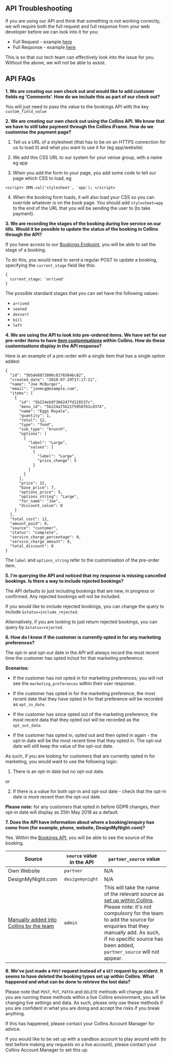 ## API Troubleshooting
If you are using our API and think that something is not working correctly, we will require both the full request and full response from your web developer before we can look into it for you:  

* Full Request - example [here](https://docs.google.com/document/d/1CE9oWIntJthRidSuExSKQlD7hpG_uaGeAwKCmRLnPhc/edit?usp=sharing)
* Full Response - example [here](https://docs.google.com/document/d/1amCSjbn-JLEeoyFhkZh0qDutTlIbFAS3PEsUp72AssA/edit?usp=sharing)

This is so that our tech team can effectively look into the issue for you. Without the above, we will not be able to assist.

## API FAQs

**1. We are creating our own check out and would like to add customer fields eg 'Comments'. How do we include this as part of our check out?**

You will just need to pass the value to the bookings API with the key `custom_field_value`

**2. We are creating our own check out using the Collins API. We know that we have to still take payment through the Collins iFrame. How do we customise the payment page?**

1. Tell us a URL of a stylesheet (that has to be on an HTTPS connection for us to load it) and what you want to use it for (eg app/website)

2. We add this CSS URL to our system for your venue group, with a name eg app

3. When you add the form to your page, you add some code to tell our page which CSS to load, eg

`<script>
  DMN.val('stylesheet', 'app');
  </script>`

4. When the booking form loads, it will also load your CSS so you can override whatever is on the book page. You should add `stylesheet=app` to the end of the URL that you will be sending the user to (to take payment).

**3. We are recording the stages of the booking during live service on our tills. Would it be possible to update the status of the booking in Collins through the API?**

If you have access to our [Bookings Endpoint](http://developers.designmynight.com/api/booking-api/), you will be able to set the stage of a booking. 

To do this, you would need to send a regular POST to update a booking, specifying the `current_stage` field like this:

```
{
  current_stage: 'arrived'
}
```
The possible standard stages that you can set have the following values: 

* `arrived`
* `seated`
* `dessert`
* `bill`
* `left`


**4. We are using the API to look into pre-ordered items. We have set for our pre-order items to have [item customisations](https://collins.uservoice.com/knowledgebase/articles/1806220-collins-pre-orders-adding-diet-types-allergies) within Collins. How do these customisations display in the API response?**

Here is an example of a pre-order with a single item that has a single option added:

```
{
  "id": "5b5de8873806c8176564bc82",
  "created_date": "2018-07-29T17:17:11",
  "name": "Joe McBurger",
  "email": "joemcg@example.com",
  "items": [
    {
      "id": "5b224eb9f366247fd128537c",
      "menu_id": "5b224a75b22f5950761cd374",
      "name": "Eggs Royale",
      "quantity": 1,
      "total": 12,
      "type": "food",
      "sub_type": "brunch",
      "options": [
        {
          "label": "Large",
          "values": [
            {
              "label": "Large",
              "price_change": 5
            }
          ]
        }
      ],
      "price": 12,
      "base_price": 7,
      "options_price": 5,
      "options_string": "Large",
      "for_name": "Joe",
      "discount_value": 0
    }
  ],
  "total_cost": 12,
  "amount_paid": 0,
  "source": "customer",
  "status": "complete",
  "service_charge_percentage": 0,
  "service_charge_amount": 0,
  "total_discount": 0
}
```

The `label` and `options_string` refer to the customisation of the pre-order item.
 
 **5. I'm querying the API and noticed that my response is missing cancelled bookings. Is there a way to include rejected bookings?**
 
The API defaults to just including bookings that are new, in progress or confirmed. Any rejected bookings will not be included. 

If you would like to include rejected bookings, you can change the query to include `&status=include_rejected`. 

Alternatively, if you are looking to just return rejected bookings, you can query by `&status=rejected`.

 **6. How do I know if the customer is currently opted in for any marketing preferences?** 
 
The opt-in and opt-out date in the API will always record the most recent time the customer has opted in/out for that marketing preference.

**Scenarios:**

* If the customer has not opted in for marketing preferences, you will not see the `marketing_preferences` within their user response.

* If the customer has opted in for the marketing preference, the most recent date that they have opted in for that preference will be recorded as `opt_in_date`.

* If the customer has since opted out of the marketing preference, the most recent data that they opted out will be recorded as the `opt_out_date`.

* If the customer has opted in, opted out and then opted in again - the opt-in date will be the most recent time that they opted in. The opt-out date will still keep the value of the opt-out date.

As such, if you are looking for customers that are currently opted in for marketing, you would want to use the following logic:

1) There is an opt-in date but no opt-out date.

or

2) If there is a value for both opt-in and opt-out date - check that the opt-in date is more recent than the opt-out date.

**Please note:** for any customers that opted in before GDPR changes, their opt-in date will display as 25th May 2018 as a default.

 **7. Does the API have information about where a booking/enquiry has come from (for example, phone, website, DesignMyNight.com)?**
 
 Yes. Within the [Bookings API](https://developers.designmynight.com/api/bookings-search/#booking-fields), you will be able to see the source of the booking. 
 
Source|`source` value in the API|`partner_source` value|
---|-----|---
Own Website|`partner`|N/A
DesignMyNight.com|`designmynight`|N/A
[Manually added into Collins by the team](https://collins.uservoice.com/knowledgebase/articles/478053-within-a-booking-enquiry-tag-a-booking-with-a-so)|`admin`|This will take the name of the relevant source as [set up within Collins](https://collins.uservoice.com/knowledgebase/articles/478035-venue-group-adding-editing-sources).  Please note: it's not compulsory for the team to add the source for enquiries that they manually add. As such, if no specific source has been added, `partner_source` will not appear. 

**8. We've just made a `POST` request instead of a `GET` request by accident. It seems to have deleted the booking types set up within Collins. What happened and what can be done to retrieve the lost data?**

Please note that `POST`, `PUT`, `PATCH` and `DELETE` methods will change data. If you are running these methods within a live Collins environment, you will be changing live settings and data. As such, please only use these methods if you are confident in what you are doing and accept the risks if you break anything. 

If this has happened, please contact your Collins Account Manager for advice. 

If you would like to be set up with a sandbox account to play around with (to test before making any requests on a live account), please contact your Collins Account Manager to set this up. 
